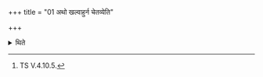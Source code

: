 +++
title = "01 अथो खल्वाहुर्न चेतव्येति"

+++

<details><summary>थिते</summary>

1. Now indeed they say: “The fire-altar should not be built (again)." It is said (in a Brāhmaṇa-text): “This Agni (fire altar) indeed is Rudra."[^1]  

[^1]: TS V.4.10.5.  
</details>
